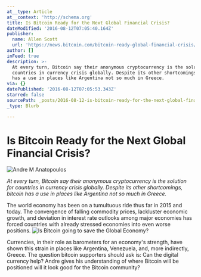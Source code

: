 ```yaml
---
at__type: Article
at__context: 'http://schema.org'
title: Is Bitcoin Ready for the Next Global Financial Crisis?
dateModified: '2016-08-12T07:05:40.164Z'
publisher:
  name: Allen Scott
  url: 'https://news.bitcoin.com/bitcoin-ready-global-financial-crisis/'
author: []
inFeed: true
description: >-
  At every turn, Bitcoin say their anonymous cryptocurrency is the solution for
  countries in currency crisis globally. Despite its other shortcomings, bitcoin
  has a use in places like Argentina not so much in Greece.
via: {}
datePublished: '2016-08-12T07:05:53.343Z'
starred: false
sourcePath: _posts/2016-08-12-is-bitcoin-ready-for-the-next-global-financial-crisis.md
_type: Blurb

---
```

# **Is Bitcoin Ready for the Next Global Financial Crisis?**
![Andre M Anatopoulos](https://the-grid-user-content.s3-us-west-2.amazonaws.com/939a6141-40f3-42bd-8a0e-51670e01cf19.jpg)

_At every turn, Bitcoin say their anonymous cryptocurrency is the solution for countries in currency crisis globally. Despite its other shortcomings, bitcoin has a use in places like Argentina not so much in Greece._

The world economy has been on a tumultuous ride thus far in 2015 and today. The convergence of falling commodity prices, lackluster economic growth, and deviation in interest rate outlooks among major economies has forced countries with already stressed economies into even worse positions.
![Is Bitcoin going to save the Global Economy? ](https://the-grid-user-content.s3-us-west-2.amazonaws.com/54e94f84-2369-48e0-ac56-ff2263a9b99c.jpg)

Currencies, in their role as barometers for an economy's strength, have shown this strain in places like Argentina, Venezuela, and, more indirectly, Greece. The question bitcoin supporters should ask is: Can the digital currency help? Andre gives his understanding of where Bitcoin will be positioned will it look good for the Bitcoin community?